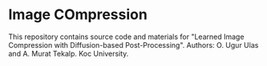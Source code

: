 # Image COmpression
This repository contains source code and materials for "Learned Image Compression with Diffusion-based Post-Processing". Authors: O. Ugur Ulas and A. Murat Tekalp. Koc University.


